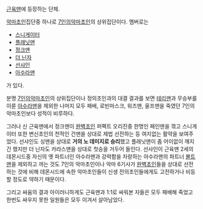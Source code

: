 [근육맨](%EA%B7%BC%EC%9C%A1%EB%A7%A8.md)에 등장하는 단체.

[악마초인](%EC%95%85%EB%A7%88%EC%B4%88%EC%9D%B8.md)집단중 하나로 [7인의악마초인](7%EC%9D%B8%EC%9D%98%20%EC%95%85%EB%A7%88%EC%B4%88%EC%9D%B8.md)의
상위집단이다. 멤버로는

  * [스니게이터](%EC%8A%A4%EB%8B%88%EA%B2%8C%EC%9D%B4%ED%84%B0.md)
  * [플래닛맨](%ED%94%8C%EB%9E%98%EB%8B%9B%EB%A7%A8.md)
  * [정크맨](%EC%A0%95%ED%81%AC%EB%A7%A8.md)
  * [더 닌자](%EB%8D%94%20%EB%8B%8C%EC%9E%90.md)
  * [선샤인](%EC%84%A0%EC%83%A4%EC%9D%B8.md)
  * [아수라맨](%EC%95%84%EC%88%98%EB%9D%BC%EB%A7%A8.md)  

가 있다.

분명 [7인의악마초인](7%EC%9D%B8%EC%9D%98%20%EC%95%85%EB%A7%88%EC%B4%88%EC%9D%B8.md)의
상위집단이나 정의초인과의 대결 결과를 보면 [테리맨](%ED%85%8C%EB%A6%AC%EB%A7%A8.md)과 무승부를 이룬
[아수라맨](%EC%95%84%EC%88%98%EB%9D%BC%EB%A7%A8.md)을 제외한 나머지 모두 패배, 로빈마스크, 워즈맨,
울프맨을 죽였던 7인의 악마초인보다 성적이 비루하다.

그러나 신 근육맨에서 정크맨이 [완벽초인](%EC%99%84%EB%B2%BD%EC%B4%88%EC%9D%B8.md) 퍼펙트 오리진중
한명인 페인맨을 꺾고 스니게이터 또한 변신초인의 천적인 건맨을 상대로 제법 선전하는 등 여지없는 활약을 보여주었다. 선샤인도 싱맨을 상대로
**거의 노 데미지로 승리**했고 플래닛맨이 좀 어이없이 깨지긴 했지만 더 닌자도 카라스맨을 상대로 첫승을 거두어 들인다. 선샤인이 근육맨
2세의 데몬시드중 자신의 옛 파트너인 아수라맨과 강력함을 자랑하는 아수라맨의 파트너
[볼트맨](%EB%B3%BC%ED%8A%B8%EB%A7%A8.md)을 제외하고 까는 것도 7인의 악마초인이나 악마 6기사가
[완벽초인](%EC%99%84%EB%B2%BD%EC%B4%88%EC%9D%B8.md)들을 상대로 선전하는 것에 비해 데몬시드에 속한
악마초인들이 신생 전의초인들에게도 고전하거나 비등할 정도로 약하기 때문이다.

그리고 싸움의 결과 아이러니하게도 근육맨과 1:1로 싸워본 자들은 모두 패배해 죽었고 한번도 싸우지 못한 일원들은 모두 이겨서 살아남았다.

